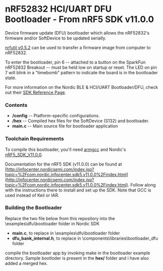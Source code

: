 nRF52832 HCI/UART DFU Bootloader - From nRF5 SDK v11.0.0
======================================================

Device firmware update (DFU) bootloader which allows the nRF52832's firmware and/or SoftDevice to be updated serially.

[nrfutil v0.5.2](https://github.com/NordicSemiconductor/pc-nrfutil/releases/tag/v0.5.2) can be used to transfer a firmware image from computer to nRF52832.

To enter the bootloader, pin 6 -- attached to a button on the SparkFun nRF52832 Breakout -- must be held low on startup or reset. The LED on pin 7 will blink in a "timebomb" pattern to indicate the board is in the bootloader state.

For more information on the Nordic BLE & HCI/UART Bootloader/DFU, check out their [SDK Reference Page](http://infocenter.nordicsemi.com/topic/com.nordic.infocenter.sdk5.v11.0.0/examples_ble_dfu.html).

### Contents

* **/config** -- Platform-specific configurations.
* **/hex** -- Compiled hex files for the SoftDevice (S132) and bootloader.
* **main.c** -- Main source file for bootloader application

### Toolchain Requirements

To compile this bootloader, you'll need [armgcc](https://launchpad.net/gcc-arm-embedded) and Nordic's [nRF5_SDK_V11.0.0](https://developer.nordicsemi.com/nRF5_SDK/nRF5_SDK_v11.x.x/).

Documentation for the nRF5 SDK (v11.0.0) can be found at [http://infocenter.nordicsemi.com/index.jsp?topic=%2Fcom.nordic.infocenter.sdk5.v11.0.0%2Findex.html](http://infocenter.nordicsemi.com/index.jsp?topic=%2Fcom.nordic.infocenter.sdk5.v11.0.0%2Findex.html). Follow along with the instructions there to install and set up the SDK. Note that GCC is used instead of Keil or IAR.

### Building the Bootloader

Replace the two file below from this repository into the \examples\dfu\bootloader folder in Nordic SDK

* **main.c**, to replace in \examples\dfu\bootloader folder
* **dfu_bank_internal.h**, to replace in \components\libraries\bootloader_dfu folder

compile the bootloader app by invoking make in the bootloader example directory. Sample bootloder is present in the **hex/** folder and i have also added a merged hex. 
